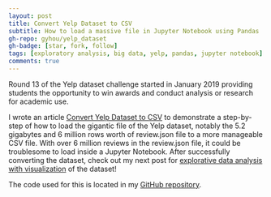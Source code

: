```yaml
---
layout: post
title: Convert Yelp Dataset to CSV
subtitle: How to load a massive file in Jupyter Notebook using Pandas
gh-repo: gyhou/yelp_dataset
gh-badge: [star, fork, follow]
tags: [exploratory analysis, big data, yelp, pandas, jupyter notebook]
comments: true
---
```

Round 13 of the Yelp dataset challenge started in January 2019 providing students the opportunity to win awards and conduct analysis or research for academic use.

I wrote an article [Convert Yelp Dataset to CSV](https://towardsdatascience.com/converting-yelp-dataset-to-csv-using-pandas-2a4c8f03bd88) to demonstrate a step-by-step of how to load the gigantic file of the Yelp dataset, notably the 5.2 gigabytes and 6 million rows worth of review.json file to a more manageable CSV file. With over 6 million reviews in the review.json file, it could be troublesome to load inside a Jupyter Notebook. After successfully converting the dataset, check out my next post for [explorative data analysis with visualization](https://towardsdatascience.com/analyzing-yelp-dataset-with-scattertext-spacy-82ea8bb7a60e) of the dataset!

The code used for this is located in my [GitHub repository](https://github.com/gyhou/yelp_dataset).
